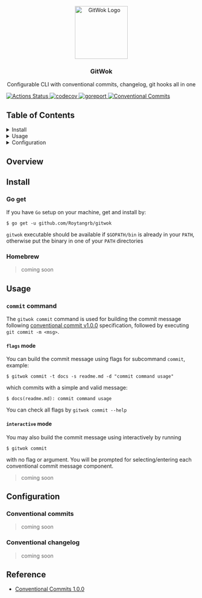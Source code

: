 <p align="center">
  <img alt="GitWok Logo" src="" width="140" height="140" />
  <h3 align="center">GitWok</h3>
  <p align="center">Configurable CLI with conventional commits, changelog, git hooks all in one</p>
</p>

<p>
  <a href="https://github.com/Roytangrb/gitwok/actions">
    <img alt="Actions Status" src="https://github.com/Roytangrb/gitwok/workflows/Go/badge.svg" />
  </a>
  <a href="https://codecov.io/gh/Roytangrb/gitwok">
    <img alt="codecov" src="https://codecov.io/gh/Roytangrb/gitwok/branch/main/graph/badge.svg" />
  </a>
  <a href="https://goreportcard.com/report/github.com/Roytangrb/gitwok">
    <img alt="goreport" src="https://goreportcard.com/badge/github.com/Roytangrb/gitwok" />
  </a>
  <a href="https://conventionalcommits.org">
    <img alt="Conventional Commits" src="https://img.shields.io/badge/Conventional%20Commits-1.0.0-yellow.svg" />
  </a>
</p>

## Table of Contents
<details>
<summary>Install</summary>

- [Go get](#go-get)
- [Homebrew](#homebrew)

</details>

<details>
<summary>Usage</summary>

- [`commit` command](#commit-command)

</details>

<details>
<summary>Configuration</summary>

- [Conventional commits](#conventional-commits)
- [Conventional changelog](#conventional-changelog)

</details>

## Overview

## Install

### Go get
If you have `Go` setup on your machine, get and install by:
```
$ go get -u github.com/Roytangrb/gitwok
```
`gitwok` executable should be available if `$GOPATH/bin` is already in your `PATH`, otherwise put the binary in one of your `PATH` directories

### Homebrew

> coming soon

## Usage

### `commit` command
The `gitwok commit` command is used for building the commit message following [conventional commit v1.0.0](https://www.conventionalcommits.org/en/v1.0.0/) specification, followed by executing `git commit -m <msg>`.

#### `flags` mode
You can build the commit message using flags for subcommand `commit`, example: 
```
$ gitwok commit -t docs -s readme.md -d "commit command usage"
```
which commits with a simple and valid message:
```
$ docs(readme.md): commit command usage
```
You can check all flags by `gitwok commit --help`

#### `interactive` mode
You may also build the commit message using interactively by running 
```
$ gitwok commit
````
with no flag or argument. You will be prompted for selecting/entering each conventional commit message component.

> coming soon

## Configuration

### Conventional commits

> coming soon

### Conventional changelog

> coming soon

## Reference
* [Conventional Commits 1.0.0](https://www.conventionalcommits.org/en/v1.0.0/)
